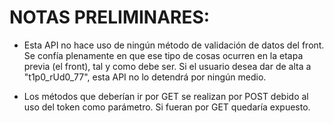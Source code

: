 # NOTAS PRELIMINARES:

- Esta API no hace uso de ningún método de validación de datos del front. Se confía plenamente en que ese tipo de cosas ocurren en la etapa previa (el front), tal y como debe ser. Si el usuario desea dar de alta a "t1p0_rUd0_77", esta API no lo detendrá por ningún medio.

- Los métodos que deberían ir por GET se realizan por POST debido al uso del token como parámetro. Si fueran por GET quedaría expuesto.